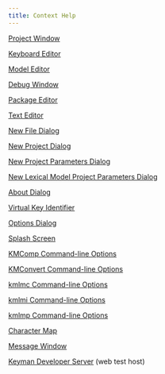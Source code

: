 ```yaml
---
title: Context Help
---
```

  
[Project Window](project)

[Keyboard Editor](keyboard-editor)

[Model Editor](model-editor)

[Debug Window](debug)

[Package Editor](package-editor)

[Text Editor](editor)

[New File Dialog](new)

[New Project Dialog](new-project)

[New Project Parameters Dialog](new-project-parameters)

[New Lexical Model Project Parameters
Dialog](new-lm-project-parameters)

[About Dialog](about-tike)

[Virtual Key Identifier](key-test)

[Options Dialog](options)

[Splash Screen](startup)

[KMComp Command-line Options](kmcomp)

[KMConvert Command-line Options](kmconvert)

[kmlmc Command-line Options](kmlmc)

[kmlmi Command-line Options](kmlmi)

[kmlmp Command-line Options](kmlmp)

[Character Map](character-map)

[Message Window](messages)

[Keyman Developer Server](server) (web test host)
